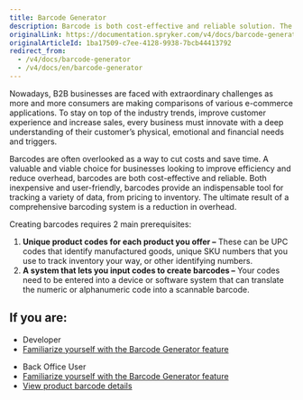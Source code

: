 ```yaml
---
title: Barcode Generator
description: Barcode is both cost-effective and reliable solution. The ultimate result of a comprehensive barcoding system is a reduction in overhead.
originalLink: https://documentation.spryker.com/v4/docs/barcode-generator
originalArticleId: 1ba17509-c7ee-4128-9938-7bcb44413792
redirect_from:
  - /v4/docs/barcode-generator
  - /v4/docs/en/barcode-generator
---
```


Nowadays, B2B businesses are faced with extraordinary challenges as more and more consumers are making comparisons of various e-commerce applications. To stay on top of the industry trends, improve customer experience and increase sales, every business must innovate with a deep understanding of their customer’s physical, emotional and financial needs and triggers.

Barcodes are often overlooked as a way to cut costs and save time. A valuable and viable choice for businesses looking to improve efficiency and reduce overhead, barcodes are both cost-effective and reliable. Both inexpensive and user-friendly, barcodes provide an indispensable tool for tracking a variety of data, from pricing to inventory. The ultimate result of a comprehensive barcoding system is a reduction in overhead.

Creating barcodes requires 2 main prerequisites:

1. **Unique product codes for each product you offer –** These can be UPC codes that identify manufactured goods, unique SKU numbers that you use to track inventory your way, or other identifying numbers.
2. **A system that lets you input codes to create barcodes –** Your codes need to be entered into a device or software system that can translate the numeric or alphanumeric code into a scannable barcode.

## If you are:

<div class="mr-container">
    <div class="mr-list-container">
        <!-- col1 -->
        <div class="mr-col">
            <ul class="mr-list mr-list-green">
                <li class="mr-title">Developer</li>
                <li><a href="https://documentation.spryker.com/v4/docs/barcode-generator" class="mr-link">Familiarize yourself with the Barcode Generator feature</a></li>
                <!---<li><a href="https://documentation.spryker.com/v20/docs/productbarcode-core-module" class="mr-link">Module Guide: ProductBarcode</a></li>-->
                <!---<li><a href="https://documentation.spryker.com/v20/docs/productbarcodegui-core-module" class="mr-link">Module Guide: ProductBarcodeGui</a></li>-->
                <!---<li><a href="https://documentation.spryker.com/v20/docs/productbarcodewidget-shop-module" class="mr-link">Module Guide: ProductBarcodeWidget</a></li>-->
            </ul>
        </div>
        <!-- col2 -->
        <div class="mr-col">
            <ul class="mr-list mr-list-blue">
                <li class="mr-title"> Back Office User</li>
                <li><a href="https://documentation.spryker.com/v4/docs/barcode-generator" class="mr-link">Familiarize yourself with the Barcode Generator feature</a></li>
                <li><a href="https://documentation.spryker.com/v4/docs/product-barcodes" class="mr-link">View product barcode details</a></li>
            </ul>
        </div>
    </div>
</div>

<!-- add a link Enable Barcode Generator for your project -->

